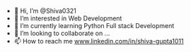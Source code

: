 - 👋 Hi, I’m @Shiva0321
- 👀 I’m interested in Web Development
- 🌱 I’m currently learning Python Full stack Development
- 💞️ I’m looking to collaborate on ...
- 📫 How to reach me www.linkedin.com/in/shiva-gupta1011


<!---
Shiva0321/Shiva0321 is a ✨ special ✨ repository because its `README.md` (this file) appears on your GitHub profile.
You can click the Preview link to take a look at your changes.
--->
